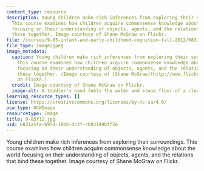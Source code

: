 ```yaml
---
content_type: resource
description: Young children make rich inferences from exploring their surroundings.
  This course examines how children acquire commonsense knowledge about the world
  focusing on their understanding of objects, agents, and the relations that bind
  these together. Image courtesy of Shane McGraw on Flickr.
file: /courses/9-85-infant-and-early-childhood-cognition-fall-2012/6831a5fab95d10bbdc2fcb93149bff2e_9-85f12.jpg
file_type: image/jpeg
image_metadata:
  caption: Young children make rich inferences from exploring their surroundings.
    This course examines how children acquire commonsense knowledge about the world
    focusing on their understanding of objects, agents, and the relations that bind
    these together. (Image courtesy of [Shane McGraw](http://www.flickr.com/photos/darkseid/480501095/in/set-72157624981993760)
    on Flickr.)
  credit: Image courtesy of Shane McGraw on Flickr.
  image-alt: A toddler's hand feels the water and stone floor of a clear stream.
learning_resource_types: []
license: https://creativecommons.org/licenses/by-nc-sa/4.0/
ocw_type: OCWImage
resourcetype: Image
title: 9-85f12.jpg
uid: 6831a5fa-b95d-10bb-dc2f-cb93149bff2e
---
```

Young children make rich inferences from exploring their surroundings. This course examines how children acquire commonsense knowledge about the world focusing on their understanding of objects, agents, and the relations that bind these together. Image courtesy of Shane McGraw on Flickr.
